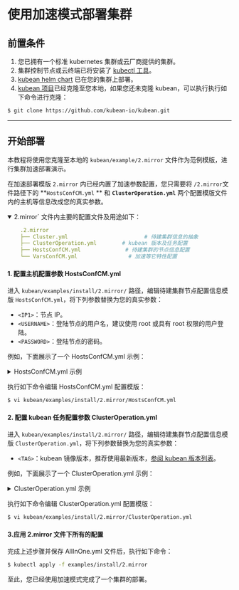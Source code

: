 # 使用加速模式部署集群

## 前置条件

1. 您已拥有一个标准 kubernetes 集群或云厂商提供的集群。
2. 集群控制节点或云终端已将安装了 [kubectl 工具](https://kubernetes.io/docs/tasks/tools/install-kubectl-linux/)。
3. [kubean helm chart](helm-install-kubean.md) 已在您的集群上部署。
4. [kubean 项目](https://github.com/kubean-io/kubean)已经克隆至您本地，如果您还未克隆 kubean，可以执行执行如下命令进行克隆：

```bash
$ git clone https://github.com/kubean-io/kubean.git
```

---

## 开始部署

本教程将使用您克隆至本地的 `kubean/example/2.mirror` 文件作为范例模版，进行集群加速部署演示。

在加速部署模版 `2.mirror` 内已经内置了加速参数配置，您只需要将 `/2.mirror`文件路径下的 **`HostsConfCM.yml` ** 和 **`ClusterOperation.yml`** 两个配置模版文件内的主机等信息改成您的真实参数。

<details open>
<summary> 2.mirror` 文件内主要的配置文件及用途如下：</summary>

```yaml
    .2.mirror
    ├── Cluster.yml                        # 待建集群信息的抽象
    ├── ClusterOperation.yml        # kubean 版本及任务配置
    ├── HostsConfCM.yml              # 待建集群的节点信息配置
    └── VarsConfCM.yml                # 加速等它特性配置
```
</details>

#### 1. 配置主机配置参数 HostsConfCM.yml
进入 `kubean/examples/install/2.mirror/` 路径，编辑待建集群节点配置信息模版 `HostsConfCM.yml`，将下列参数替换为您的真实参数：

  - `<IP1>`：节点 IP。
  - `<USERNAME>`：登陆节点的用户名，建议使用 root 或具有 root 权限的用户登陆。
  - `<PASSWORD>`：登陆节点的密码。

例如，下面展示了一个 HostsConfCM.yml 示例：
<details>
<summary> HostsConfCM.yml 示例</summary>
```yaml
apiVersion: v1
kind: ConfigMap
metadata:
  name: online-hosts-conf
  namespace: kubean-system
data:
  hosts.yml: |
    all:
      hosts:
        node1:
          ip: 10.6.175.10 # 你的节点 IP
          access_ip: 10.6.175.10 # 你的节点 IP
          ansible_host: 10.6.175.10 # 你的节点 IP
          ansible_connection: ssh
          ansible_user: root # 登陆节点的用户名
          ansible_password: password01 # 登陆节点的密码
        node2:
          ip: 10.6.175.20 # 节点 2 的 IP
          access_ip: 10.6.175.20 # 节点 2 IP
          ansible_host: 10.6.175.20 # 节点的 2 IP
          ansible_connection: ssh
          ansible_user: root # 登陆节点 2 的用户名
          ansible_password: password01 # 登陆节点 2 的密码
      children:
        kube_control_plane: # 配置集群控制节点
          hosts:
            node1:
        kube_node: # 配置集群工作节点
          hosts:
            node1:
            node2:
        etcd: # 配置集群 ETCD 节点
          hosts:
            node1:
        k8s_cluster:
          children:
            kube_control_plane:
            kube_node:
        calico_rr:
          hosts: {}
```
</details>

执行如下命令编辑 HostsConfCM.yml 配置模版：

```bash
$ vi kubean/examples/install/2.mirror/HostsConfCM.yml
```

#### 2. 配置 kubean 任务配置参数 ClusterOperation.yml

进入 `kubean/examples/install/2.mirror/` 路径，编辑待建集群节点配置信息模版 `ClusterOperation.yml`，将下列参数替换为您的真实参数：

  - `<TAG>`：kubean 镜像版本，推荐使用最新版本，[参阅 kubean 版本列表](https://github.com/kubean-io/kubean/tags)。

例如，下面展示了一个 ClusterOperation.yml 示例：
<details>
<summary> ClusterOperation.yml 示例</summary>
```yaml
apiVersion: kubean.io/v1alpha1
kind: ClusterOperation
metadata:
  name: cluster1-online-install-ops
spec:
  cluster: cluster1-online
  image: ghcr.m.daocloud.io/kubean-io/spray-job:v0.5.2 # kubean 镜像版本
  backoffLimit: 0
  actionType: playbook
  action: cluster.yml
  preHook:
    - actionType: playbook
      action: ping.yml
    - actionType: playbook
      action: disable-firewalld.yml
  postHook:
    - actionType: playbook
      action: kubeconfig.yml
    - actionType: playbook
      action: cluster-info.yml
```
</details>

执行如下命令编辑 ClusterOperation.yml 配置模版：

```bash
$ vi kubean/examples/install/2.mirror/ClusterOperation.yml
```

#### 3.应用 2.mirror 文件下所有的配置

完成上述步骤并保存 AllInOne.yml 文件后，执行如下命令：

```bash
$ kubectl apply -f examples/install/2.mirror
```

至此，您已经使用加速模式完成了一个集群的部署。